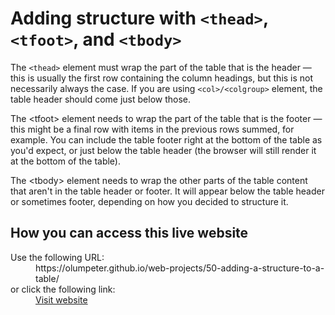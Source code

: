 # Adding structure with <code>&lt;thead&gt;</code>, <code>&lt;tfoot&gt;</code>, and <code>&lt;tbody&gt;</code>

The <code>&lt;thead&gt;</code> element must wrap the part of the table that is the header — this is usually the first row containing the column headings, but this is not necessarily always the case. If you are using <code>&lt;col&gt;/&lt;colgroup&gt;</code> element, the table header should come just below those. 

The &lt;tfoot&gt; element needs to wrap the part of the table that is the footer — this might be a final row with items in the previous rows summed, for example. You can include the table footer right at the bottom of the table as you'd expect, or just below the table header (the browser will still render it at the bottom of the table). 

The &lt;tbody&gt; element needs to wrap the other parts of the table content that aren't in the table header or footer. It will appear below the table header or sometimes footer, depending on how you decided to structure it.

## How you can access this live website

<dl>
  Use the following URL:
  <dd>
    https://olumpeter.github.io/web-projects/50-adding-a-structure-to-a-table/
  </dd>
  or click the following link:
  <dd>
    <a href="https://olumpeter.github.io/web-projects/50-adding-a-structure-to-a-table/">Visit website</a>
  </dd>
</dl>
